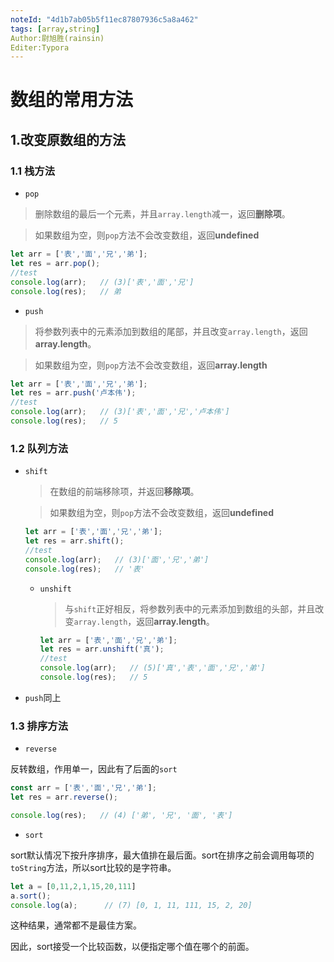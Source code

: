 ```yaml
---
noteId: "4d1b7ab05b5f11ec87807936c5a8a462"
tags: [array,string]
Author:尉旭胜(rainsin)
Editer:Typora
---
```


# 数组的常用方法

## 1.改变原数组的方法

### 1.1 栈方法

* `pop`

> 删除数组的最后一个元素，并且`array.length`减一，返回**删除项**。

> 如果数组为空，则`pop`方法不会改变数组，返回**undefined**

  ```js
  let arr = ['表','面','兄','弟'];
  let res = arr.pop();
  //test
  console.log(arr);   // (3)['表','面','兄']
  console.log(res);   // 弟
  ```

* `push`

> 将参数列表中的元素添加到数组的尾部，并且改变`array.length`，返回**array.length**。

> 如果数组为空，则`pop`方法不会改变数组，返回**array.length**

  ```js
let arr = ['表','面','兄','弟'];
let res = arr.push('卢本伟');
//test
console.log(arr);   // (3)['表','面','兄','卢本伟']
console.log(res);   // 5
  ```

### 1.2 队列方法

* `shift`

  > 在数组的前端移除项，并返回**移除项**。

  > 如果数组为空，则`pop`方法不会改变数组，返回**undefined**

  ```js
  let arr = ['表','面','兄','弟'];
  let res = arr.shift();
  //test
  console.log(arr);   // (3)['面','兄','弟']
  console.log(res);   // '表'
  ```

  * `unshift`

    > 与`shift`正好相反，将参数列表中的元素添加到数组的头部，并且改变`array.length`，返回**array.length**。

    ```js
    let arr = ['表','面','兄','弟'];
    let res = arr.unshift('真');
    //test
    console.log(arr);   // (5)['真','表','面','兄','弟']
    console.log(res);   // 5
    ```

* `push`同上

### 1.3 排序方法

* `reverse`

反转数组，作用单一，因此有了后面的`sort`

```js
const arr = ['表','面','兄','弟'];
let res = arr.reverse();

console.log(res);   // (4) ['弟', '兄', '面', '表']
```

* `sort`

sort默认情况下按升序排序，最大值排在最后面。sort在排序之前会调用每项的`toString`方法，所以sort比较的是字符串。

```js
let a = [0,11,2,1,15,20,111]
a.sort();
console.log(a);      // (7) [0, 1, 11, 111, 15, 2, 20]
```

这种结果，通常都不是最佳方案。

因此，sort接受一个比较函数，以便指定哪个值在哪个的前面。

